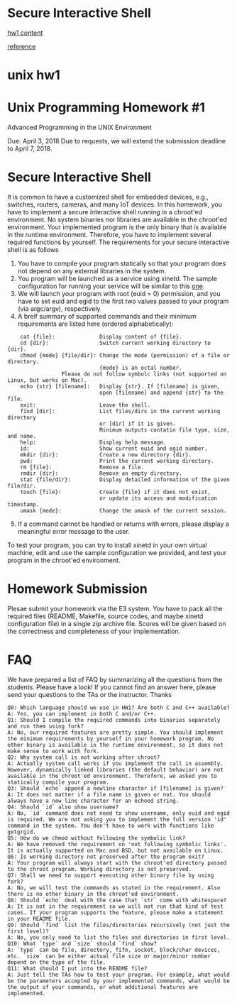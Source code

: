 # Secure Interactive Shell

[hw1 content](https://people.cs.nctu.edu.tw/~chuang/courses/unixprog/resources/hw1_shell/)

[reference](https://github.com/brenns10/lsh/blob/master/src/main.c)

unix hw1
===

# Unix Programming Homework #1
Advanced Programming in the UNIX Environment

Due: April 3, 2018
Due to requests, we will extend the submission deadline to April 7, 2018.

# Secure Interactive Shell

It is common to have a customized shell for embedded devices, e.g., switches, routers, cameras, and many IoT devices. In this homework, you have to implement a secure interactive shell running in a chroot'ed environment. No system binaries nor libraries are available in the chroot'ed environment. Your implemented program is the only binary that is available in the runtime environment. Therefore, you have to implement several required functions by yourself. The requirements for your secure interactive shell is as follows

1. You have to compile your program statically so that your program does not depend on any external libraries in the system.
2. You program will be launched as a service using xinetd. The sample configuration for running your service will be similar to this [one](https://people.cs.nctu.edu.tw/%7Echuang/courses/unixprog/resources/hw1_shell/hw1.txt).
3. We will launch your program with root (euid = 0) permission, and you have to set euid and egid to the first two values passed to your program (via argc/argv), respectively
4. A breif summary of supported commands and their minimum requirements are listed here (ordered alphabetically):
```
    cat {file}:              Display content of {file}.
    cd {dir}:                Switch current working directory to {dir}.
    chmod {mode} {file/dir}: Change the mode (permission) of a file or directory.
                             {mode} is an octal number.
    			 Please do not follow symbolc links (not supported on Linux, but works on Mac).
    echo {str} [filename]:   Display {str}. If [filename] is given,
                             open [filename] and append {str} to the file.
    exit:                    Leave the shell.
    find [dir]:              List files/dirs in the current working directory
                             or [dir] if it is given.
                             Minimum outputs contatin file type, size, and name.
    help:                    Display help message.
    id:                      Show current euid and egid number.
    mkdir {dir}:             Create a new directory {dir}.
    pwd:                     Print the current working directory.
    rm {file}:               Remove a file.
    rmdir {dir}:             Remove an empty directory.
    stat {file/dir}:         Display detailed information of the given file/dir.
    touch {file}:            Create {file} if it does not exist,
                             or update its access and modification timestamp.
    umask {mode}:            Change the umask of the current session.
```
5. If a command cannot be handled or returns with errors, please display a meaningful error message to the user.

To test your program, you can try to install xinetd in your own virtual machine, edit and use the sample configuration we provided, and test your program in the chroot'ed environment.

# Homework Submission

Plesae submit your homework via the E3 system. You have to pack all the required files (README, Makefile, source codes, and maybe xinetd configuration file) in a single zip archive file. Scores will be given based on the correctness and completeness of your implementation.

# FAQ

We have prepared a list of FAQ by summarizing all the questions from the students. Please have a look! If you cannot find an answer here, please send your questions to the TAs or the instructor. Thanks

    Q0: Which language should we use in HW1? Are both C and C++ available?
    A: Yes, you can implement in both C and/or C++.
    Q1: Should I compile the required commands into binaries separately and run them using fork?
    A: No, our required features are pretty simple. You should implement the minimum requirements by yourself in your homework program. No other binary is available in the runtime environment, so it does not make sense to work with fork.
    Q2: Why system call is not working after chroot?
    A: Actually system call works if you implement the call in assembly. However, dynamically linked libraries (the default behavior) are not available in the chroot'ed environment. Therefore, we asked you to statically compile your program.
    Q3: Should `echo` append a newline character if [filename] is given?
    A: It does not matter if a file name is given or not. You should always have a new line character for an echoed string.
    Q4: Should `id` also show username?
    A: No, `id` command does not need to show username, only euid and egid is required. We are not asking you to implement the full version 'id' command in the system. You don't have to work with functions like getgrgid.
    Q5: How do we chmod without following the symbolic link?
    A: We have removed the requirement on 'not following symbolic links'. It is actually supported on Mac and BSD, but not available on Linux.
    Q6: Is working directory not preserved after the program exit?
    A: Your program will always start with the chroot'ed directory passed to the chroot program. Working directory is not preserved.
    Q7: Shall we need to support executing other binary file by using fork?
    A: No, we will test the commands as stated in the requirement. Also there is no other binary in the chroot'ed environment.
    Q8: Should `echo` deal with the case that `str` come with whitespace?
    A: It is not in the requirement so we will not run that kind of test cases. If your program supports the feature, please make a statement in your README file.
    Q9: Should `find` list the files/directories recursively (not just the first level)?
    A: No, you only need to list the files and directories in first level.
    Q10: What `type` and `size` should `find` show?
    A: `type` can be file, directory, fifo, socket, block/char devices, etc. `size` can be either actual file size or major/minor number depend on the type of the file.
    Q11: What should I put into the README file?
    A: Just tell the TAs how to test your program. For example, what would be the parameters accepted by your implemented commands, what would be the output of your commands, or what additional features are implemented.

